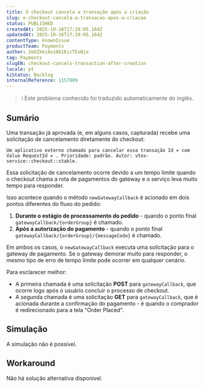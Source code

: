 ```yaml
---
title: O checkout cancela a transação após a criação
slug: o-checkout-cancela-a-transacao-apos-a-criacao
status: PUBLISHED
createdAt: 2025-10-16T17:29:05.164Z
updatedAt: 2025-10-16T17:29:05.164Z
contentType: knownIssue
productTeam: Payments
author: 2mXZkbi0oi061KicTExNjo
tag: Payments
slugEN: checkout-cancels-transaction-after-creation
locale: pt
kiStatus: Backlog
internalReference: 1157809
---
```


>ℹ️ Este problema conhecido foi traduzido automaticamente do inglês.

## Sumário



Uma transação já aprovada (e, em alguns casos, capturada) recebe uma solicitação de cancelamento diretamente do checkout:


    Um aplicativo externo chamado para cancelar essa transação Id = com Value RequestId = . Prioridade: padrão. Autor: vtex-service::checkout::stable.
Essa solicitação de cancelamento ocorre devido a um tempo limite quando o checkout chama a rota de pagamentos do gateway e o serviço leva muito tempo para responder.

Isso acontece quando o método `newGatewayCallback` é acionado em dois pontos diferentes do fluxo do pedido:



1. **Durante o estágio de processamento do pedido** - quando o ponto final `gatewayCallback/{orderGroup}` é chamado.
2. **Após a autorização do pagamento** - quando o ponto final `gatewayCallback/{orderGroup}/{messageCode}` é chamado.

Em ambos os casos, o `newGatewayCallback` executa uma solicitação para o gateway de pagamento. Se o gateway demorar muito para responder, o mesmo tipo de erro de tempo limite pode ocorrer em qualquer cenário.

Para esclarecer melhor:


- A primeira chamada é uma solicitação **POST** para `gatewayCallback`, que ocorre logo após o usuário concluir o processo de checkout.
- A segunda chamada é uma solicitação **GET** para `gatewayCallback`, que é acionada durante a confirmação do pagamento - é quando o comprador é redirecionado para a tela "Order Placed".

## Simulação


A simulação não é possível.



## Workaround


Não há solução alternativa disponível.




